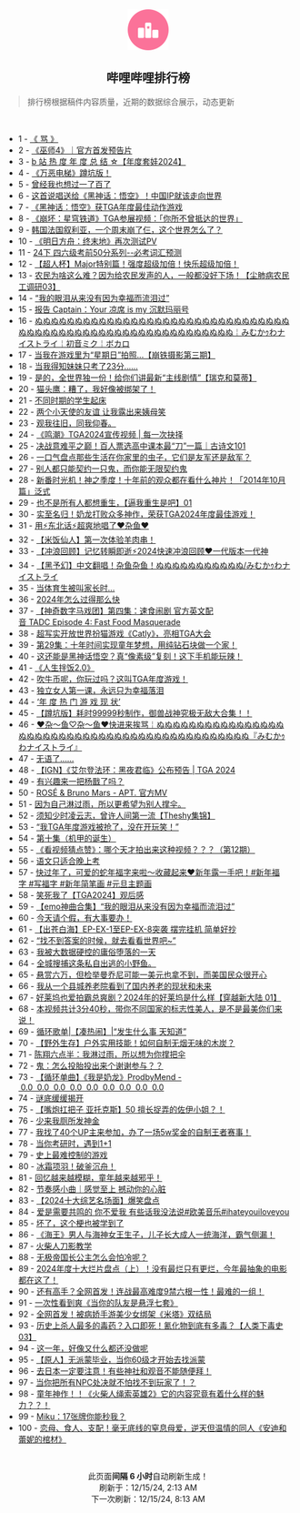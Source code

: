<div align="center">
    <img src="./assets/icon_rank.png" alt="logo" />
    <h2>哔哩哔哩排行榜</h>
</div>

> 排行榜根据稿件内容质量，近期的数据综合展示，动态更新

<br />

<ul><li><span>1 - <a href=https://www.bilibili.com/BV1eZqiY8EiP target=_blank>《&nbsp;骂&nbsp;》</a></span></li><li><span>2 - <a href=https://www.bilibili.com/BV197qiYoEVn target=_blank>《巫师4》｜官方首发预告片</a></span></li><li><span>3 - <a href=https://www.bilibili.com/BV16mBMY4EsZ target=_blank>b&nbsp;站&nbsp;热&nbsp;度&nbsp;年&nbsp;度&nbsp;总&nbsp;结&nbsp;☆【年度套娃2024】</a></span></li><li><span>4 - <a href=https://www.bilibili.com/BV1rmqSYyEtH target=_blank>《万恶电梯》蹲坑版！</a></span></li><li><span>5 - <a href=https://www.bilibili.com/BV1CAqSYyEBK target=_blank>曾经我也想过一了百了</a></span></li><li><span>6 - <a href=https://www.bilibili.com/BV1nhBVYCE8A target=_blank>这首说唱送给《黑神话：悟空》！中国IP就该走向世界</a></span></li><li><span>7 - <a href=https://www.bilibili.com/BV1DgqqYHE4U target=_blank>《黑神话：悟空》获TGA年度最佳动作游戏</a></span></li><li><span>8 - <a href=https://www.bilibili.com/BV1yqBMYPENa target=_blank>《崩坏：星穹铁道》TGA参展视频：「你所不曾抵达的世界」</a></span></li><li><span>9 - <a href=https://www.bilibili.com/BV1sJBuYvEaK target=_blank>韩国法国叙利亚，一个周末崩了仨，这个世界怎么了？</a></span></li><li><span>10 - <a href=https://www.bilibili.com/BV1b3B3YUE6a target=_blank>《明日方舟：终末地》再次测试PV</a></span></li><li><span>11 - <a href=https://www.bilibili.com/BV15yqDYiE2t target=_blank>24下&nbsp;四六级考前50分系列--必考词汇预测</a></span></li><li><span>12 - <a href=https://www.bilibili.com/BV1X6q2YQEYn target=_blank>【超人杯】Major特别篇！强度超级加倍！快乐超级加倍！</a></span></li><li><span>13 - <a href=https://www.bilibili.com/BV1Mfq8YiEQb target=_blank>农民为啥这么难？因为给农民发声的人，一般都没好下场！【尘肺病农民工调研03】</a></span></li><li><span>14 - <a href=https://www.bilibili.com/BV1n5qhYsERk target=_blank>“我的眼泪从来没有因为幸福而流泪过”</a></span></li><li><span>15 - <a href=https://www.bilibili.com/BV1YUq8YGEvS target=_blank>报告&nbsp;Captain：Your&nbsp;凉席&nbsp;is&nbsp;my&nbsp;沉默玛丽号</a></span></li><li><span>16 - <a href=https://www.bilibili.com/BV1Y9iZYUE6y target=_blank>ぬぬぬぬぬぬぬぬぬぬぬぬぬぬぬぬぬぬぬぬぬぬぬぬぬぬぬぬぬぬぬぬぬぬぬぬぬぬぬぬぬぬぬぬぬぬぬぬぬぬぬぬぬぬぬぬぬぬぬ￤みむかｩわナイストライ￤初音ミク￤ボカロ</a></span></li><li><span>17 - <a href=https://www.bilibili.com/BV1Gkq2YHENw target=_blank>当我在游戏里为“星期日”拍照...【崩铁摄影第三期】</a></span></li><li><span>18 - <a href=https://www.bilibili.com/BV183qqYDEFB target=_blank>当我得知妹妹只考了23分……</a></span></li><li><span>19 - <a href=https://www.bilibili.com/BV1wFBMY8E3v target=_blank>是的，全世界独一份！给你们讲最新“主线剧情”【瑞克和莫蒂】</a></span></li><li><span>20 - <a href=https://www.bilibili.com/BV1fHqhYSED8 target=_blank>猫头鹰：糟了，我好像被绑架了！</a></span></li><li><span>21 - <a href=https://www.bilibili.com/BV1f6q8YmEQt target=_blank>不同时期的学生起床</a></span></li><li><span>22 - <a href=https://www.bilibili.com/BV16cq1Y8EQM target=_blank>两个小天使的友谊&nbsp;让我露出来姨母笑</a></span></li><li><span>23 - <a href=https://www.bilibili.com/BV1jdqmYhEFF target=_blank>观我往旧，同我仰春。</a></span></li><li><span>24 - <a href=https://www.bilibili.com/BV1p5qhYsEW6 target=_blank>《鸣潮》TGA2024宣传视频&nbsp;|&nbsp;每一次抉择</a></span></li><li><span>25 - <a href=https://www.bilibili.com/BV14iq4Y9Eow target=_blank>决战意难平之巅！百人票选高中课本最“刀”一篇｜古诗文101</a></span></li><li><span>26 - <a href=https://www.bilibili.com/BV1ktqzYmEGW target=_blank>一口气盘点那些生活在你家里的虫子，它们是友军还是敌军？</a></span></li><li><span>27 - <a href=https://www.bilibili.com/BV1Sqq6Y8EZ8 target=_blank>别人都只能契约一只鬼，而你能无限契约鬼</a></span></li><li><span>28 - <a href=https://www.bilibili.com/BV1nvBLYUEzn target=_blank>新番时光机！神之季度！十年前的观众都在看什么神片！「2014年10月篇」泛式</a></span></li><li><span>29 - <a href=https://www.bilibili.com/BV1KRBuYrEfX target=_blank>也不是所有人都想重生，【逼我重生是吧】01</a></span></li><li><span>30 - <a href=https://www.bilibili.com/BV1g8BgYmEPn target=_blank>实至名归！奶龙打败众多神作，荣获TGA2024年度最佳游戏！</a></span></li><li><span>31 - <a href=https://www.bilibili.com/BV14ZqDYoEfF target=_blank>用⚡东北话⚡超爽地唱了♥杂鱼♥</a></span></li><li><span>32 - <a href=https://www.bilibili.com/BV1SJqCYzEL7 target=_blank>【米饭仙人】第一次体验羊肉串！</a></span></li><li><span>33 - <a href=https://www.bilibili.com/BV1yMqhYbEvU target=_blank>【冲浪回顾】记忆转瞬即逝⚡2024快速冲浪回顾❤一代版本一代神</a></span></li><li><span>34 - <a href=https://www.bilibili.com/BV1vPqzYPECi target=_blank>【黑予幻】中文翻唱！杂鱼杂鱼！ぬぬぬぬぬぬぬぬぬぬぬ/みむかｩわナイストライ</a></span></li><li><span>35 - <a href=https://www.bilibili.com/BV1CgqQYmEpa target=_blank>当体育生被叫家长时...</a></span></li><li><span>36 - <a href=https://www.bilibili.com/BV1xSqhYhEH9 target=_blank>2024年怎么过得那么快</a></span></li><li><span>37 - <a href=https://www.bilibili.com/BV1KQqvY1EyY target=_blank>【神奇数字马戏团】第四集：速食闹剧&nbsp;官方英文配音&nbsp;TADC&nbsp;Episode&nbsp;4:&nbsp;Fast&nbsp;Food&nbsp;Masquerade</a></span></li><li><span>38 - <a href=https://www.bilibili.com/BV1XfqaYVEAA target=_blank>超写实开放世界扮猫游戏《Catly》，亮相TGA大会</a></span></li><li><span>39 - <a href=https://www.bilibili.com/BV1FoqhYdEHT target=_blank>第29集：十年时间实现童年梦想，用纯钻石块做一个家！</a></span></li><li><span>40 - <a href=https://www.bilibili.com/BV1khq8Y9ErT target=_blank>这还能是黑神话悟空？真“像素级”复刻！这下手机能玩辣！</a></span></li><li><span>41 - <a href=https://www.bilibili.com/BV1VGqXYKE6x target=_blank>《人生拌饭2.0》</a></span></li><li><span>42 - <a href=https://www.bilibili.com/BV18gqzYFE2X target=_blank>吹牛币呢，你玩过吗？这叫TGA年度游戏！</a></span></li><li><span>43 - <a href=https://www.bilibili.com/BV1AAqSY1Ejj target=_blank>独立女人第一课，永远只为幸福落泪</a></span></li><li><span>44 - <a href=https://www.bilibili.com/BV1KhBMYuEXN target=_blank>‘年&nbsp;度&nbsp;热&nbsp;门&nbsp;游&nbsp;戏&nbsp;现&nbsp;状’</a></span></li><li><span>45 - <a href=https://www.bilibili.com/BV1o7qKYLEbd target=_blank>【蹲坑版】耗时99999秒制作，御兽战神究极无敌大合集！！</a></span></li><li><span>46 - <a href=https://www.bilibili.com/BV1gKqUY9E4L target=_blank>❤杂～鱼♡杂～鱼❤快进来挨骂￤ぬぬぬぬぬぬぬぬぬぬぬぬぬぬぬぬぬぬぬぬぬぬぬぬぬぬぬぬぬぬぬぬぬぬぬぬぬぬぬぬぬぬぬぬぬ『みむかｩわナイストライ』</a></span></li><li><span>47 - <a href=https://www.bilibili.com/BV18RqzYFETB target=_blank>无语了……</a></span></li><li><span>48 - <a href=https://www.bilibili.com/BV1o5qBYqE6v target=_blank>【IGN】《艾尔登法环：黑夜君临》公布预告&nbsp;|&nbsp;TGA&nbsp;2024</a></span></li><li><span>49 - <a href=https://www.bilibili.com/BV1g4BgYSEtv target=_blank>有兴趣来一把杨戬了吗？</a></span></li><li><span>50 - <a href=https://www.bilibili.com/BV1tbq3YVErZ target=_blank>ROSÉ&nbsp;&amp;&nbsp;Bruno&nbsp;Mars&nbsp;-&nbsp;APT.&nbsp;官方MV</a></span></li><li><span>51 - <a href=https://www.bilibili.com/BV161q3YaEGd target=_blank>因为自己淋过雨，所以更希望为别人撑伞。</a></span></li><li><span>52 - <a href=https://www.bilibili.com/BV19rqUYfEen target=_blank>须知少时凌云志，曾许人间第一流【Theshy集锦】</a></span></li><li><span>53 - <a href=https://www.bilibili.com/BV1FKBMYxEQo target=_blank>“我TGA年度游戏被抢了，没在开玩笑！”</a></span></li><li><span>54 - <a href=https://www.bilibili.com/BV1LNqzYeET5 target=_blank>第十集（机甲的诞生）</a></span></li><li><span>55 - <a href=https://www.bilibili.com/BV1xtqCYPEpB target=_blank>《看视频猜点赞》：哪个天才拍出来这种视频？？？（第12期）</a></span></li><li><span>56 - <a href=https://www.bilibili.com/BV1UbBMYzEgK target=_blank>语文只适合晚上考</a></span></li><li><span>57 - <a href=https://www.bilibili.com/BV13tqSYbEUB target=_blank>快过年了，可爱的蛇年福字来啦～收藏起来❤️新年露一手吧！#新年福字&nbsp;#写福字&nbsp;#新年简笔画&nbsp;#元旦主题画</a></span></li><li><span>58 - <a href=https://www.bilibili.com/BV1DTqqYWEQq target=_blank>笑死我了【TGA2024】观后感</a></span></li><li><span>59 - <a href=https://www.bilibili.com/BV1Cfq2YzEUu target=_blank>【emo神曲合集】“我的眼泪从来没有因为幸福而流泪过”</a></span></li><li><span>60 - <a href=https://www.bilibili.com/BV1krBMYhE7K target=_blank>今天请个假，有大事要办！</a></span></li><li><span>61 - <a href=https://www.bilibili.com/BV1mWq8YbET9 target=_blank>【出苍白海】EP-EX-1至EP-EX-8突袭&nbsp;摆完挂机&nbsp;简单好抄</a></span></li><li><span>62 - <a href=https://www.bilibili.com/BV1e5q1YDEBx target=_blank>“找不到答案的时候，就去看看世界吧~”</a></span></li><li><span>63 - <a href=https://www.bilibili.com/BV1R2qDYPE9x target=_blank>我被大数据硬控的庸俗堕落的一天</a></span></li><li><span>64 - <a href=https://www.bilibili.com/BV1TEqDYWESN target=_blank>全城搜捕这条私自出逃的小野鱼。</a></span></li><li><span>65 - <a href=https://www.bilibili.com/BV1tAqYY6Erv target=_blank>悬赏六万，但检举曼乔尼可能一美元也拿不到，而美国民众很开心</a></span></li><li><span>66 - <a href=https://www.bilibili.com/BV12FqSY2Ebn target=_blank>我从一个县城养老院看到了国内养老的现状和未来</a></span></li><li><span>67 - <a href=https://www.bilibili.com/BV1KcqQYREUz target=_blank>好莱坞也爱拍霸总爽剧？2024年的好莱坞是什么样【穿越新大陆&nbsp;01】</a></span></li><li><span>68 - <a href=https://www.bilibili.com/BV118q3YkEd1 target=_blank>本视频共计3分40秒，带你不同国家的标志性美人，是不是最美你们来说！</a></span></li><li><span>69 - <a href=https://www.bilibili.com/BV1CAqSYyEZN target=_blank>循环歌单|【凑热闹】|“发生什么事&nbsp;天知道”</a></span></li><li><span>70 - <a href=https://www.bilibili.com/BV1PwqSYjEQv target=_blank>【野外生存】户外实用技能！如何自制无烟无味的木炭？</a></span></li><li><span>71 - <a href=https://www.bilibili.com/BV1uXqUYpEeW target=_blank>陈翔六点半：我淋过雨，所以想为你撑把伞</a></span></li><li><span>72 - <a href=https://www.bilibili.com/BV1uuqUYQEQk target=_blank>鬼：怎么投胎投出来个谢谢参与？？</a></span></li><li><span>73 - <a href=https://www.bilibili.com/BV1cdqhY4EJA target=_blank>【循环单曲】《我是奶龙》ProdbyMend&nbsp;-&nbsp;0.0&nbsp;&nbsp;0.0&nbsp;&nbsp;0.0&nbsp;&nbsp;0.0&nbsp;&nbsp;0.0&nbsp;&nbsp;0.0&nbsp;&nbsp;0.0&nbsp;&nbsp;0.0&nbsp;&nbsp;0.0</a></span></li><li><span>74 - <a href=https://www.bilibili.com/BV1tcqhYPEyj target=_blank>谜底缓缓揭开</a></span></li><li><span>75 - <a href=https://www.bilibili.com/BV1req8YQEc5 target=_blank>【嘴炮扛把子&nbsp;亚托克斯】50&nbsp;擅长捉弄的佐伊小姐？！</a></span></li><li><span>76 - <a href=https://www.bilibili.com/BV1b5qzY4E47 target=_blank>少来我厕所发神金</a></span></li><li><span>77 - <a href=https://www.bilibili.com/BV1eSqaYJEf3 target=_blank>我找了40个UP主来参加，办了一场5w奖金的自制王者赛事！</a></span></li><li><span>78 - <a href=https://www.bilibili.com/BV1Xtq6YiE6N target=_blank>当你考研时，遇到1+1</a></span></li><li><span>79 - <a href=https://www.bilibili.com/BV1UtBMYgEUu target=_blank>史上最难控制的游戏</a></span></li><li><span>80 - <a href=https://www.bilibili.com/BV1XWqSYcEd4 target=_blank>冰霜项羽！破釜沉舟！</a></span></li><li><span>81 - <a href=https://www.bilibili.com/BV1oPq8YGEtz target=_blank>回忆越来越模糊，童年越来越邪乎！</a></span></li><li><span>82 - <a href=https://www.bilibili.com/BV1BaqqYTEyS target=_blank>节奏感小曲｜感觉至上&nbsp;撼动你的心脏</a></span></li><li><span>83 - <a href=https://www.bilibili.com/BV1ofqbY1Erk target=_blank>【2024十大综艺名场面】爆笑盘点</a></span></li><li><span>84 - <a href=https://www.bilibili.com/BV1MEqDYWEiJ target=_blank>爱是需要共鸣的&nbsp;你不爱我&nbsp;有些话我没法说#欧美音乐#ihateyouiloveyou</a></span></li><li><span>85 - <a href=https://www.bilibili.com/BV1mfqUY7EPu target=_blank>坏了，这个梗也被学到了</a></span></li><li><span>86 - <a href=https://www.bilibili.com/BV1snqzYpEmJ target=_blank>《海王》男人与海神女王生子，儿子长大成人一统海洋，霸气侧漏！</a></span></li><li><span>87 - <a href=https://www.bilibili.com/BV1XLqCYGEci target=_blank>火柴人刀影教学</a></span></li><li><span>88 - <a href=https://www.bilibili.com/BV1iHqSYaE3H target=_blank>无极帝国长公主怎么会怕冷呢？</a></span></li><li><span>89 - <a href=https://www.bilibili.com/BV1FPq1YbEpx target=_blank>2024年度十大烂片盘点（上）！没有最烂只有更烂，今年最抽象的电影都在这了！</a></span></li><li><span>90 - <a href=https://www.bilibili.com/BV1N4qXYdEHz target=_blank>还有高手？全网首发！连战最高难度9禁六根一性！最难的一组！</a></span></li><li><span>91 - <a href=https://www.bilibili.com/BV1p2qSYLE2V target=_blank>一次性看到爽《当你的队友是悬浮七套》</a></span></li><li><span>92 - <a href=https://www.bilibili.com/BV1aWirYNEpm target=_blank>全网首发！被病娇手游美少女绑架《米塔》双结局</a></span></li><li><span>93 - <a href=https://www.bilibili.com/BV12wqhYYECZ target=_blank>历史上杀人最多的毒药？入口即死！氰化物到底有多毒？【人类下毒史03】</a></span></li><li><span>94 - <a href=https://www.bilibili.com/BV1g1q2YJEDJ target=_blank>这一年，好像又什么都还没做呢</a></span></li><li><span>95 - <a href=https://www.bilibili.com/BV1obqyYHEz9 target=_blank>【原人】无派蒙毕业，当你60级才开始去找派蒙</a></span></li><li><span>96 - <a href=https://www.bilibili.com/BV12pq8YFEHv target=_blank>去日本一定要注意！有些神社和观音不能随便拜！</a></span></li><li><span>97 - <a href=https://www.bilibili.com/BV1iZBgYtEjn target=_blank>当你把所有NPC处决就不怕找不到玩家了！？</a></span></li><li><span>98 - <a href=https://www.bilibili.com/BV12UqyYBEBs target=_blank>童年神作！！《火柴人绳索英雄2》它的内容究竟有着什么样的魅力？？！</a></span></li><li><span>99 - <a href=https://www.bilibili.com/BV1jNq8YkEx1 target=_blank>Miku：17张牌你能秒我？</a></span></li><li><span>100 - <a href=https://www.bilibili.com/BV1ouBMYpEJt target=_blank>恋母、食人、支配！毫无底线的窒息母爱，逆天但温情的同人《安迪和蕾妮的棺材》</a></span></li></ul>

<br />

<p align=center>此页面<strong>间隔 6 小时</strong>自动刷新生成！<br>刷新于：12/15/24, 2:13 AM<br>下一次刷新：12/15/24, 8:13 AM</p>

